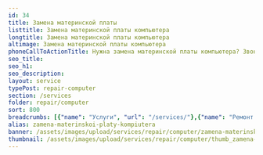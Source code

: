 ```yaml
---
id: 34
title: Замена материнской платы
listtitle: Замена материнской платы компьютера
longtitle: Замена материнской платы компьютера
altimage: Замена материнской платы компьютера
phoneCallToActionTitle: Нужна замена материнской платы компьютера? Звоните!
seo_title: 
seo_h1: 
seo_description: 
layout: service
typePost: repair-computer
section: /services
folder: repair/computer
sort: 800
breadcrumbs: [{"name": "Услуги", "url": "/services/"},{"name": "Ремонт устройств", "url": "/services/repair/"},{"name": "Компьютер", "url": "/services/repair/computer/"}]
alias: zamena-materinskoi-platy-kompiutera
banner: /assets/images/upload/services/repair/computer/zamena-materinskoi-platy-kompiutera.jpg
thumbnail: /assets/images/upload/services/repair/computer/thumb_zamena-materinskoi-platy-kompiutera.jpg
---
```

